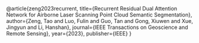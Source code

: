 @article{zeng2023recurrent,
  title={Recurrent Residual Dual Attention Network for Airborne Laser Scanning Point Cloud Semantic Segmentation},
  author={Zeng, Tao and Luo, Fulin and Guo, Tan and Gong, Xiuwen and Xue, Jingyun and Li, Hanshan},
  journal={IEEE Transactions on Geoscience and Remote Sensing},
  year={2023},
  publisher={IEEE}
}
